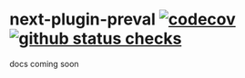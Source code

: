 # next-plugin-preval [![codecov](https://codecov.io/gh/ricokahler/next-plugin-preval/branch/main/graph/badge.svg)](https://codecov.io/gh/ricokahler/next-plugin-preval) [![github status checks](https://badgen.net/github/checks/ricokahler/next-plugin-preval/alpha)](https://github.com/ricokahler/next-plugin-preval/actions)

docs coming soon
